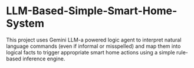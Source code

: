 # LLM-Based-Simple-Smart-Home-System
This project uses Gemini LLM-a powered logic agent to interpret natural language commands (even if informal or misspelled) and map them into logical facts to trigger appropriate smart home actions using a simple rule-based inference engine.
